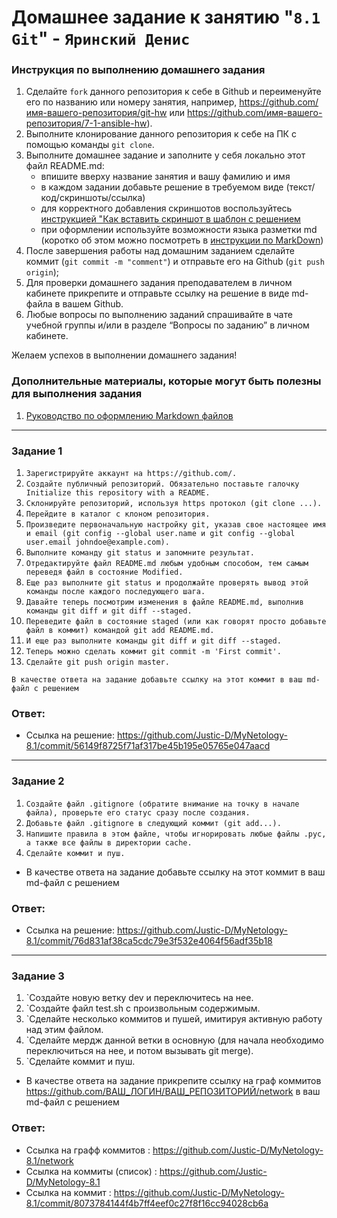 # Домашнее задание к занятию "`8.1 Git`" - `Яринский Денис`


### Инструкция по выполнению домашнего задания

   1. Сделайте `fork` данного репозитория к себе в Github и переименуйте его по названию или номеру занятия, например, https://github.com/имя-вашего-репозитория/git-hw или  https://github.com/имя-вашего-репозитория/7-1-ansible-hw).
   2. Выполните клонирование данного репозитория к себе на ПК с помощью команды `git clone`.
   3. Выполните домашнее задание и заполните у себя локально этот файл README.md:
      - впишите вверху название занятия и вашу фамилию и имя
      - в каждом задании добавьте решение в требуемом виде (текст/код/скриншоты/ссылка)
      - для корректного добавления скриншотов воспользуйтесь [инструкцией "Как вставить скриншот в шаблон с решением](https://github.com/netology-code/sys-pattern-homework/blob/main/screen-instruction.md)
      - при оформлении используйте возможности языка разметки md (коротко об этом можно посмотреть в [инструкции  по MarkDown](https://github.com/netology-code/sys-pattern-homework/blob/main/md-instruction.md))
   4. После завершения работы над домашним заданием сделайте коммит (`git commit -m "comment"`) и отправьте его на Github (`git push origin`);
   5. Для проверки домашнего задания преподавателем в личном кабинете прикрепите и отправьте ссылку на решение в виде md-файла в вашем Github.
   6. Любые вопросы по выполнению заданий спрашивайте в чате учебной группы и/или в разделе “Вопросы по заданию” в личном кабинете.
   
Желаем успехов в выполнении домашнего задания!
   
### Дополнительные материалы, которые могут быть полезны для выполнения задания

1. [Руководство по оформлению Markdown файлов](https://gist.github.com/Jekins/2bf2d0638163f1294637#Code)

---

### Задание 1

1. `Зарегистрируйте аккаунт на https://github.com/.`
2. `Создайте публичный репозиторий. Обязательно поставьте галочку Initialize this repository with a README.`
3. `Склонируйте репозиторий, используя https протокол (git clone ...).`
4. `Перейдите в каталог с клоном репозитория.`
5. `Произведите первоначальную настройку git, указав свое настоящее имя и email (git config --global user.name и git config --global user.email johndoe@example.com).`
6. `Выполните команду git status и запомните результат.`
7. `Отредактируйте файл README.md любым удобным способом, тем самым переведя файл в состояние Modified.`
8. `Еще раз выполните git status и продолжайте проверять вывод этой команды после каждого последующего шага.`
9. `Давайте теперь посмотрим изменения в файле README.md, выполнив команды git diff и git diff --staged.`
10. `Переведите файл в состояние staged (или как говорят просто добавьте файл в коммит) командой git add README.md.`
11. `И еще раз выполните команды git diff и git diff --staged.`
12. `Теперь можно сделать коммит git commit -m 'First commit'.`
13. `Сделайте git push origin master.`

`В качестве ответа на задание добавьте ссылку на этот коммит в ваш md-файл с решением`

### Ответ: 

- Ссылка на решение: https://github.com/Justic-D/MyNetology-8.1/commit/56149f8725f71af317be45b195e05765e047aacd


---

### Задание 2

1. `Создайте файл .gitignore (обратите внимание на точку в начале файла), проверьте его статус сразу после создания.`
2. `Добавьте файл .gitignore в следующий коммит (git add...).`
3. `Напишите правила в этом файле, чтобы игнорировать любые файлы .pyc, а также все файлы в директории cache.`
4. `Сделайте коммит и пуш.`

- В качестве ответа на задание добавьте ссылку на этот коммит в ваш md-файл с решением

###  Ответ: 

- Ссылка на решение: https://github.com/Justic-D/MyNetology-8.1/commit/76d831af38ca5cdc79e3f532e4064f56adf35b18

---

### Задание 3

1. `Создайте новую ветку dev и переключитесь на нее.
2. `Создайте файл test.sh с произвольным содержимым.
3. `Сделайте несколько коммитов и пушей, имитируя активную работу над этим файлом.
4. `Сделайте мердж данной ветки в основную (для начала необходимо переключиться на нее, и потом вызывать git merge).
5. `Сделайте коммит и пуш.

- В качестве ответа на задание прикрепите ссылку на граф коммитов https://github.com/ВАШ_ЛОГИН/ВАШ_РЕПОЗИТОРИЙ/network в ваш md-файл с решением

### Ответ:

- Ссылка на графф коммитов    :  https://github.com/Justic-D/MyNetology-8.1/network
- Ссылка на коммиты (список)  :  https://github.com/Justic-D/MyNetology-8.1
- Ссылка на коммит            :  https://github.com/Justic-D/MyNetology-8.1/commit/8073784144f4b7ff4eef0c27f8f16cc94028cb6a     

